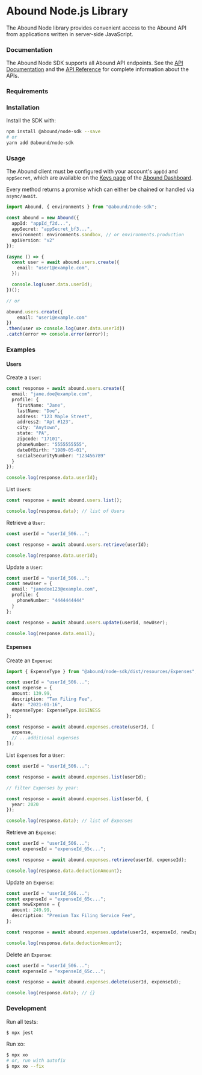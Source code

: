 
# Abound Node.js Library

The Abound Node library provides convenient access to the Abound API from applications written in server-side JavaScript.

### Documentation

The Abound Node SDK supports all Abound API endpoints. See the [API Documentation][docs] and the [API Reference][api-reference] for complete information about the APIs.

### Requirements
### Installation

Install the SDK with:

```sh
npm install @abound/node-sdk --save
# or
yarn add @abound/node-sdk
```

### Usage

The Abound client must be configured with your account's `appId` and `appSecret`, which are available on the [Keys page][developer-dashboard-keys] of the [Abound Dashboard][developer-dashboard].

Every method returns a promise which can either be chained or handled via `async/await`.

```ts
import Abound, { environments } from "@abound/node-sdk";

const abound = new Abound({
  appId: "appId_f2d...",
  appSecret: "appSecret_bf3...",
  environment: environments.sandbox, // or environments.production
  apiVersion: "v2"
});

(async () => {
  const user = await abound.users.create({
    email: "user1@example.com",
  });

  console.log(user.data.userId);
})();

// or

abound.users.create({
    email: "user1@example.com"
})
.then(user => console.log(user.data.userId))
.catch(error => console.error(error));
```

### Examples

#### Users

Create a `User`:

```ts
const response = await abound.users.create({
  email: "jane.doe@example.com",
  profile: {
    firstName: "Jane",
    lastName: "Doe",
    address: "123 Maple Street",
    address2: "Apt #123",
    city: "Anytown",
    state: "PA",
    zipcode: "17101",
    phoneNumber: "5555555555",
    dateOfBirth: "1989-05-01",
    socialSecurityNumber: "123456789"
  }
});

console.log(response.data.userId);
```

List `User`s:

```ts
const response = await abound.users.list();

console.log(response.data); // list of Users
```

Retrieve a `User`:

```ts
const userId = "userId_506...";

const response = await abound.users.retrieve(userId);

console.log(response.data.userId);
```

Update a `User`:

```ts
const userId = "userId_506...";
const newUser = {
  email: "janedoe123@example.com",
  profile: {
    phoneNumber: "4444444444"
  }
};

const response = await abound.users.update(userId, newUser);

console.log(response.data.email);
```

#### Expenses

Create an `Expense`:

```ts
import { ExpenseType } from "@abound/node-sdk/dist/resources/Expenses";

const userId = "userId_506...";
const expense = {
  amount: 139.99,
  description: "Tax Filing Fee",
  date: "2021-01-16",
  expenseType: ExpenseType.BUSINESS
};

const response = await abound.expenses.create(userId, [
  expense,
  // ...additional expenses
]);
```

List `Expense`s for a `User`:

```ts
const userId = "userId_506...";

const response = await abound.expenses.list(userId);

// filter Expenses by year:

const response = await abound.expenses.list(userId, { 
  year: 2020 
});

console.log(response.data); // list of Expenses
```

Retrieve an `Expense`:

```ts
const userId = "userId_506...";
const expenseId = "expenseId_65c...";

const response = await abound.expenses.retrieve(userId, expenseId);

console.log(response.data.deductionAmount);
```

Update an `Expense`:

```ts
const userId = "userId_506...";
const expenseId = "expenseId_65c...";
const newExpense = {
  amount: 249.99,
  description: "Premium Tax Filing Service Fee",
};

const response = await abound.expenses.update(userId, expenseId, newExpense);

console.log(response.data.deductionAmount);
```

Delete an `Expense`:

```ts
const userId = "userId_506...";
const expenseId = "expenseId_65c...";

const response = await abound.expenses.delete(userId, expenseId);

console.log(response.data); // {}
```

### Development

Run all tests:

```sh
$ npx jest
```

Run xo:

```sh
$ npx xo
# or, run with autofix
$ npx xo --fix
```

[docs]: https://docs.withabound.com
[api-reference]: https://docs.withabound.com/reference
[developer-dashboard]: https://dashboard.withabound.com
[developer-dashboard-keys]: https://dashboard.withabound.com/keys
